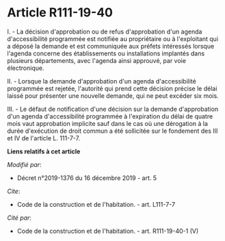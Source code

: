 # Article R111-19-40

I. - La décision d'approbation ou de refus d'approbation d'un agenda d'accessibilité programmée est notifiée au propriétaire
ou à l'exploitant qui a déposé la demande et est communiquée aux préfets intéressés lorsque l'agenda concerne des
établissements ou installations implantés dans plusieurs départements, avec l'agenda ainsi approuvé, par voie électronique.

II. - Lorsque la demande d'approbation d'un agenda d'accessibilité programmée est rejetée, l'autorité qui prend cette
décision précise le délai laissé pour présenter une nouvelle demande, qui ne peut excéder six mois.

III. - Le défaut de notification d'une décision sur la demande d'approbation d'un agenda d'accessibilité programmée à
l'expiration du délai de quatre mois vaut approbation implicite sauf dans le cas où une dérogation à la durée d'exécution de
droit commun a été sollicitée sur le fondement des III et IV de l'article L. 111-7-7.

**Liens relatifs à cet article**

_Modifié par_:

  - Décret n°2019-1376 du 16 décembre 2019 - art. 5

_Cite_:

  - Code de la construction et de l'habitation. - art. L111-7-7

_Cité par_:

  - Code de la construction et de l'habitation. - art. R111-19-40-1 (V)
